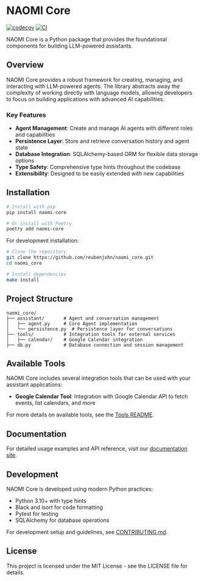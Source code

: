 # NAOMI Core

[![codecov](https://codecov.io/gh/reubenjohn/naomi_core/branch/main/graph/badge.svg?token=naomi_core_token_here)](https://codecov.io/gh/reubenjohn/naomi_core/branch/main)
[![CI](https://github.com/reubenjohn/naomi_core/actions/workflows/main.yml/badge.svg)](https://github.com/reubenjohn/naomi_core/actions/workflows/main.yml)

NAOMI Core is a Python package that provides the foundational components for building LLM-powered assistants.

## Overview

NAOMI Core provides a robust framework for creating, managing, and interacting with LLM-powered agents. The library abstracts away the complexity of working directly with language models, allowing developers to focus on building applications with advanced AI capabilities.

### Key Features

- **Agent Management**: Create and manage AI agents with different roles and capabilities
- **Persistence Layer**: Store and retrieve conversation history and agent state
- **Database Integration**: SQLAlchemy-based ORM for flexible data storage options
- **Type Safety**: Comprehensive type hints throughout the codebase
- **Extensibility**: Designed to be easily extended with new capabilities

## Installation

```bash
# Install with pip
pip install naomi-core

# Or install with Poetry
poetry add naomi-core
```

For development installation:
```bash
# Clone the repository
git clone https://github.com/reubenjohn/naomi_core.git
cd naomi_core

# Install dependencies
make install
```

## Project Structure

```
naomi_core/
├── assistant/       # Agent and conversation management
│   ├── agent.py     # Core Agent implementation
│   └── persistence.py  # Persistence layer for conversations
├── tools/           # Integration tools for external services
│   ├── calendar/    # Google Calendar integration
├── db.py            # Database connection and session management
```

## Available Tools

NAOMI Core includes several integration tools that can be used with your assistant applications:

- **Google Calendar Tool**: Integration with Google Calendar API to fetch events, list calendars, and more
  
For more details on available tools, see the [Tools README](naomi_core/tools/README.md).

## Documentation

For detailed usage examples and API reference, visit our [documentation site](https://reubenjohn.github.io/naomi_core/).

## Development

NAOMI Core is developed using modern Python practices:

- Python 3.10+ with type hints
- Black and isort for code formatting
- Pytest for testing
- SQLAlchemy for database operations

For development setup and guidelines, see [CONTRIBUTING.md](CONTRIBUTING.md).

## License

This project is licensed under the MIT License - see the LICENSE file for details.
